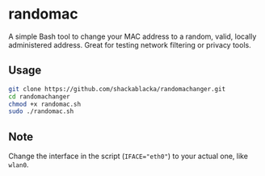 # randomac

A simple Bash tool to change your MAC address to a random, valid, locally administered address. Great for testing network filtering or privacy tools.

## Usage

```bash
git clone https://github.com/shackablacka/randomachanger.git
cd randomachanger
chmod +x randomac.sh
sudo ./randomac.sh
```

## Note

Change the interface in the script (`IFACE="eth0"`) to your actual one, like `wlan0`.
